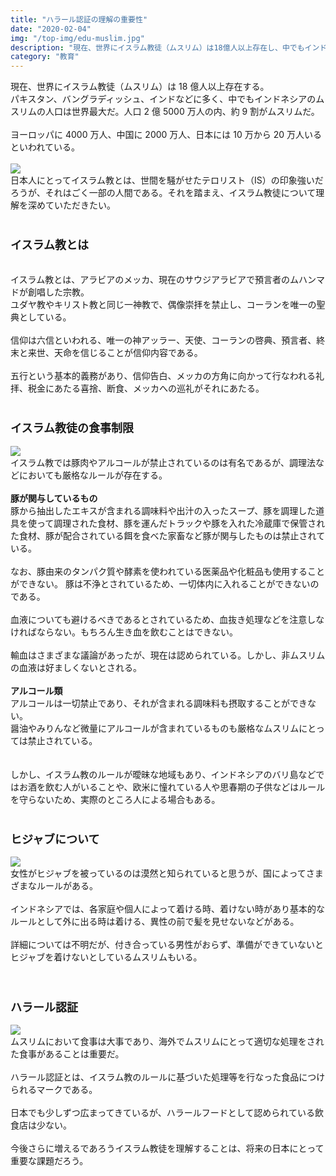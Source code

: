 ```yaml
---
title: "ハラール認証の理解の重要性"
date: "2020-02-04"
img: "/top-img/edu-muslim.jpg"
description: "現在、世界にイスラム教徒（ムスリム）は18億人以上存在し、中でもインドネシアのムスリムの人口は世界最大だ。人口2億5000万人の内、約9割がムスリムである。"
category: "教育"
---
```


現在、世界にイスラム教徒（ムスリム）は 18 億人以上存在する。<br>
パキスタン、バングラディッシュ、インドなどに多く、中でもインドネシアのムスリムの人口は世界最大だ。人口 2 億 5000 万人の内、約 9 割がムスリムだ。<br>
<br>
ヨーロッパに 4000 万人、中国に 2000 万人、日本には 10 万から 20 万人いるといわれている。<br>
<br>
<img src="https://cdn-ak.f.st-hatena.com/images/fotolife/t/tarotarosanba/20200204/20200204123615.gif">
<br>
日本人にとってイスラム教とは、世間を騒がせたテロリスト（IS）の印象強いだろうが、それはごく一部の人間である。それを踏まえ、イスラム教徒について理解を深めていただきたい。<br>
<br>

<h3><font size="4"><b>イスラム教とは</b></font></h3>
<br>
イスラム教とは、アラビアのメッカ、現在のサウジアラビアで預言者のムハンマドが創唱した宗教。<br>
<be>
ユダヤ教やキリスト教と同じ一神教で、偶像崇拝を禁止し、コーランを唯一の聖典としている。<br>
<br>
信仰は六信といわれる、唯一の神アッラー、天使、コーランの啓典、預言者、終末と来世、天命を信じることが信仰内容である。<br>
<br>
五行という基本的義務があり、信仰告白、メッカの方角に向かって行なわれる礼拝、税金にあたる喜捨、断食、メッカへの巡礼がそれにあたる。<br>
<br>
<h3><font size="4"><b>イスラム教徒の食事制限</b></font></h3>
<img src="https://cdn-ak.f.st-hatena.com/images/fotolife/t/tarotarosanba/20200204/20200204124019.jpg">
<br>
イスラム教では豚肉やアルコールが禁止されているのは有名であるが、調理法などにおいても厳格なルールが存在する。<br>
<br>
<b>豚が関与しているもの</b><br>
豚から抽出したエキスが含まれる調味料や出汁の入ったスープ、豚を調理した道具を使って調理された食材、豚を運んだトラックや豚を入れた冷蔵庫で保管された食材、豚が配合されている餌を食べた家畜など豚が関与したものは禁止されている。<br>
<br>
なお、豚由来のタンパク質や酵素を使われている医薬品や化粧品も使用することができない。
豚は不浄とされているため、一切体内に入れることができないのである。<br>
<br>
血液についても避けるべきであるとされているため、血抜き処理などを注意しなければならない。もちろん生き血を飲むことはできない。<br>
<br>
輸血はさまざまな議論があったが、現在は認められている。しかし、非ムスリムの血液は好ましくないとされる。<br>
<br>
<b>アルコール類</b><br>
アルコールは一切禁止であり、それが含まれる調味料も摂取することができない。<br>
醤油やみりんなど微量にアルコールが含まれているものも厳格なムスリムにとっては禁止されている。<br>
<br>
<br>
しかし、イスラム教のルールが曖昧な地域もあり、インドネシアのバリ島などではお酒を飲む人がいることや、欧米に憧れている人や思春期の子供などはルールを守らないため、実際のところ人による場合もある。<br>
<br>
<h3><font size="4"><b>ヒジャブについて</b></font></h3>
<img src="https://cdn-ak.f.st-hatena.com/images/fotolife/t/tarotarosanba/20200204/20200204124545.jpg">
<br>
女性がヒジャブを被っているのは漠然と知られていると思うが、国によってさまざまなルールがある。<br>
<br>
インドネシアでは、各家庭や個人によって着ける時、着けない時があり基本的なルールとして外に出る時は着ける、異性の前で髪を見せないなどがある。<br>
<br>
詳細については不明だが、付き合っている男性がおらず、準備ができていないとヒジャブを着けないとしているムスリムもいる。<br>
<br>
<br>
<h3><font size="4"><b>ハラール認証</b></font></h3>
<img src="https://cdn-ak.f.st-hatena.com/images/fotolife/t/tarotarosanba/20200204/20200204124032.jpg">
<br>
ムスリムにおいて食事は大事であり、海外でムスリムにとって適切な処理をされた食事があることは重要だ。<br>
<br>
ハラール認証とは、イスラム教のルールに基づいた処理等を行なった食品につけられるマークである。<br>
<br>
日本でも少しずつ広まってきているが、ハラールフードとして認められている飲食店は少ない。<br>
<br>
今後さらに増えるであろうイスラム教徒を理解することは、将来の日本にとって重要な課題だろう。<br>
<br>
<br>
